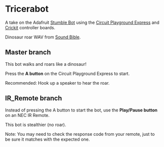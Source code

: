 # Tricerabot
A take on the Adafruit [Stumble Bot](https://learn.adafruit.com/stumble-bot-with-circuit-playground-and-crickit) using the [Circuit Playground Express](https://learn.adafruit.com/adafruit-circuit-playground-express) and [Crickit](https://learn.adafruit.com/adafruit-crickit-creative-robotic-interactive-construction-kit) controller boards.

Dinosaur roar WAV from [Sound Bible](http://soundbible.com/tags-dinosaur-roar.html).

## Master branch
This bot walks and roars like a dinosaur! 

Press the **A button** on the Circuit Playground Express to start.

Recommended: Hook up a speaker to hear the roar.

## IR_Remote branch
Instead of pressing the A button to start the bot, use the **Play/Pause button** on an NEC IR Remote.

This bot is stealthier (no roar).

Note: You may need to check the response code from your remote, just to be sure it matches with the expected one.